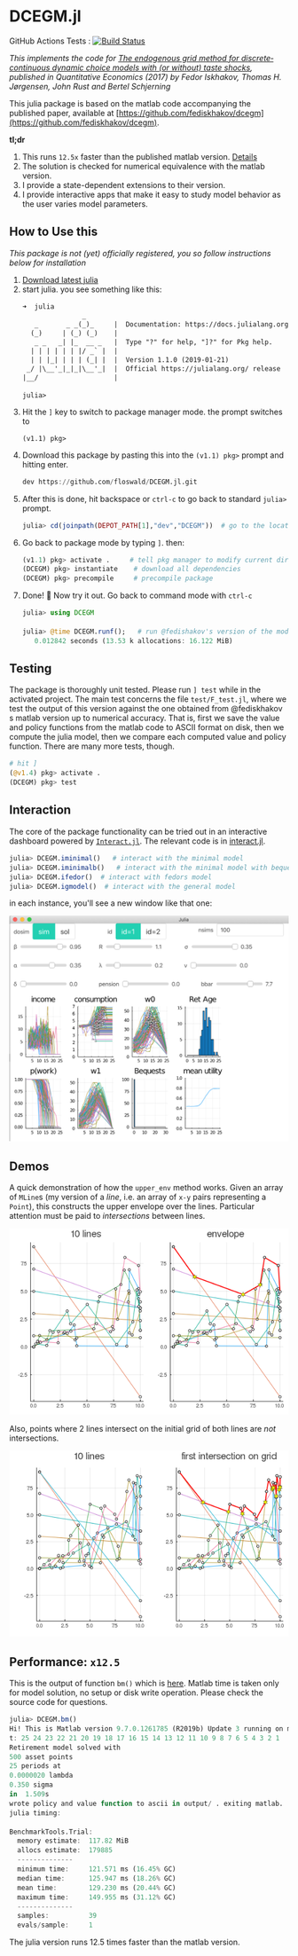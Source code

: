 # DCEGM.jl

GitHub Actions Tests : [![Build Status](https://github.com/floswald/DCEGM.jl/workflows/CI/badge.svg)](https://github.com/floswald/DCEGM.jl/actions?query=workflow%3ACI+branch%3Amaster)


*This implements the code for [The endogenous grid method for discrete‐continuous dynamic choice models with (or without) taste shocks](http://onlinelibrary.wiley.com/doi/10.3982/QE643/full), published in Quantitative Economics (2017) by Fedor Iskhakov, Thomas H. Jørgensen, John Rust and Bertel Schjerning*

This julia package is based on the matlab code accompanying the published paper, available at [https://github.com/fediskhakov/dcegm](https://github.com/fediskhakov/dcegm).

**tl;dr**

1. This runs `12.5x` faster than the published matlab version. [Details](#performance-x125)
2. The solution is checked for numerical equivalence with the matlab version.
3. I provide a  state-dependent extensions to their version.
4. I provide interactive apps that make it easy to study model behavior as the user varies model parameters.


## How to Use this

*This package is not (yet) officially registered, you so follow instructions below for installation*

1. [Download latest julia](https://julialang.org/downloads/)
2. start julia. you see something like this:
    ```
    ➜  julia
                   _
       _       _ _(_)_     |  Documentation: https://docs.julialang.org
      (_)     | (_) (_)    |
       _ _   _| |_  __ _   |  Type "?" for help, "]?" for Pkg help.
      | | | | | | |/ _` |  |
      | | |_| | | | (_| |  |  Version 1.1.0 (2019-01-21)
     _/ |\__'_|_|_|\__'_|  |  Official https://julialang.org/ release
    |__/                   |

    julia>
    ```
3. Hit the `]` key to switch to package manager mode. the prompt switches to
    ```
    (v1.1) pkg>
    ```
4. Download this package by pasting this into the `(v1.1) pkg>` prompt and hitting enter.
    ```julia
    dev https://github.com/floswald/DCEGM.jl.git
    ```
5. After this is done, hit backspace or `ctrl-c` to go back to standard `julia>` prompt.
    ```julia
    julia> cd(joinpath(DEPOT_PATH[1],"dev","DCEGM"))  # go to the location of DCEGM on your computer
    ```
6. Go back to package mode by typing `]`. then:
    ```julia
    (v1.1) pkg> activate .     # tell pkg manager to modify current directory
    (DCEGM) pkg> instantiate    # download all dependencies
    (DCEGM) pkg> precompile     # precompile package
    ```
7. Done! :tada: Now try it out. Go back to command mode with `ctrl-c`
    ```julia
    julia> using DCEGM

    julia> @time DCEGM.runf();   # run @fedishakov's version of the model
       0.012842 seconds (13.53 k allocations: 16.122 MiB)
    ```

## Testing

The package is thoroughly unit tested. Please run `] test` while in the activated project. The main test concerns the file `test/F_test.jl`, where we test the output of this version against the one obtained from @fediskhakov s matlab version up to numerical accuracy. That is, first we save the value and policy functions from the matlab code to ASCII format on disk, then we compute the julia model, then we compare each computed value and policy function. There are many more tests, though.

```julia
# hit ]
(@v1.4) pkg> activate .
(DCEGM) pkg> test
```

## Interaction

The core of the package functionality can be tried out in an interactive dashboard powered by [`Interact.jl`](https://github.com/JuliaGizmos/Interact.jl). The relevant code is in [interact.jl](src/interact.jl).


```julia
julia> DCEGM.iminimal()   # interact with the minimal model
julia> DCEGM.iminimalb()   # interact with the minimal model with bequest
julia> DCEGM.ifedor()  # interact with fedors model
julia> DCEGM.igmodel()  # interact with the general model
```

in each instance, you'll see a new window like that one:

![](images/interact.png)


## Demos

A quick demonstration of how the `upper_env` method works. Given an array of `MLine`s (my version of a *line*, i.e. an array of `x-y` pairs representing a `Point`), this constructs the upper envelope over the lines. Particular attention must be paid to *intersections* between lines.

![](images/demo.png)

Also, points where 2 lines intersect on the initial grid of both lines are *not* intersections.

![](images/demo2.png)


## Performance: `x12.5`

This is the output of function `bm()` which is [here](src/bench.jl). Matlab time is taken only for model solution, no setup or disk write operation. Please check the source code for questions.

```julia
julia> DCEGM.bm()
Hi! This is Matlab version 9.7.0.1261785 (R2019b) Update 3 running on my laptop
t: 25 24 23 22 21 20 19 18 17 16 15 14 13 12 11 10 9 8 7 6 5 4 3 2 1
Retirement model solved with
500 asset points
25 periods at
0.0000020 lambda  
0.350 sigma
in  1.509s
wrote policy and value function to ascii in output/ . exiting matlab.
julia timing:

BenchmarkTools.Trial: 
  memory estimate:  117.82 MiB
  allocs estimate:  179885
  --------------
  minimum time:     121.571 ms (16.45% GC)
  median time:      125.947 ms (18.26% GC)
  mean time:        129.230 ms (20.44% GC)
  maximum time:     149.955 ms (31.12% GC)
  --------------
  samples:          39
  evals/sample:     1
```

The julia version runs 12.5 times faster than the matlab version.
